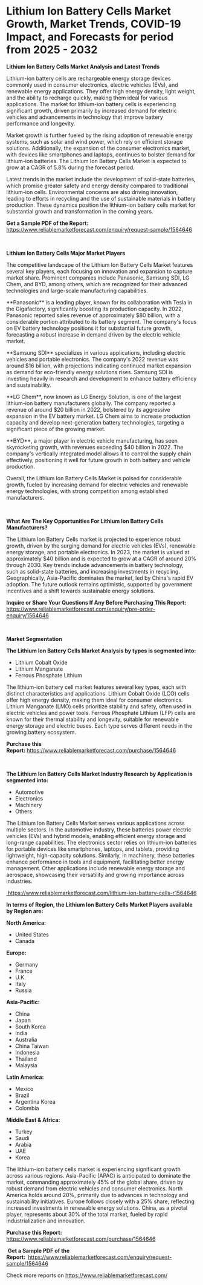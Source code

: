 <p><h1>Lithium Ion Battery Cells Market Growth, Market Trends, COVID-19 Impact, and Forecasts for period from 2025 - 2032</h1></p><p><strong>Lithium Ion Battery Cells Market Analysis and Latest Trends</strong></p>
<p><p>Lithium-ion battery cells are rechargeable energy storage devices commonly used in consumer electronics, electric vehicles (EVs), and renewable energy applications. They offer high energy density, light weight, and the ability to recharge quickly, making them ideal for various applications. The market for lithium-ion battery cells is experiencing significant growth, driven primarily by increased demand for electric vehicles and advancements in technology that improve battery performance and longevity.</p><p>Market growth is further fueled by the rising adoption of renewable energy systems, such as solar and wind power, which rely on efficient storage solutions. Additionally, the expansion of the consumer electronics market, with devices like smartphones and laptops, continues to bolster demand for lithium-ion batteries. The Lithium Ion Battery Cells Market is expected to grow at a CAGR of 5.8% during the forecast period. </p><p>Latest trends in the market include the development of solid-state batteries, which promise greater safety and energy density compared to traditional lithium-ion cells. Environmental concerns are also driving innovation, leading to efforts in recycling and the use of sustainable materials in battery production. These dynamics position the lithium-ion battery cells market for substantial growth and transformation in the coming years.</p></p>
<p><strong>Get a Sample PDF of the Report:&nbsp;</strong> <a href="https://www.reliablemarketforecast.com/enquiry/request-sample/1564646?utm_campaign=2949&utm_medium=2&utm_source=Github&utm_content=ia&utm_term=07042025&utm_id=lithium-ion-battery-cells">https://www.reliablemarketforecast.com/enquiry/request-sample/1564646</a></p>
<p>&nbsp;</p>
<p><strong>Lithium Ion Battery Cells Major Market Players</strong></p>
<p><p>The competitive landscape of the Lithium Ion Battery Cells Market features several key players, each focusing on innovation and expansion to capture market share. Prominent companies include Panasonic, Samsung SDI, LG Chem, and BYD, among others, which are recognized for their advanced technologies and large-scale manufacturing capabilities.</p><p>**Panasonic** is a leading player, known for its collaboration with Tesla in the Gigafactory, significantly boosting its production capacity. In 2022, Panasonic reported sales revenue of approximately $80 billion, with a considerable portion attributed to its battery segment. The company's focus on EV battery technology positions it for substantial future growth, forecasting a robust increase in demand driven by the electric vehicle market.</p><p>**Samsung SDI** specializes in various applications, including electric vehicles and portable electronics. The company's 2022 revenue was around $16 billion, with projections indicating continued market expansion as demand for eco-friendly energy solutions rises. Samsung SDI is investing heavily in research and development to enhance battery efficiency and sustainability.</p><p>**LG Chem**, now known as LG Energy Solution, is one of the largest lithium-ion battery manufacturers globally. The company reported a revenue of around $20 billion in 2022, bolstered by its aggressive expansion in the EV battery market. LG Chem aims to increase production capacity and develop next-generation battery technologies, targeting a significant piece of the growing market.</p><p>**BYD**, a major player in electric vehicle manufacturing, has seen skyrocketing growth, with revenues exceeding $40 billion in 2022. The company's vertically integrated model allows it to control the supply chain effectively, positioning it well for future growth in both battery and vehicle production.</p><p>Overall, the Lithium Ion Battery Cells Market is poised for considerable growth, fueled by increasing demand for electric vehicles and renewable energy technologies, with strong competition among established manufacturers.</p></p>
<p>&nbsp;</p>
<p><strong>What Are The Key Opportunities For Lithium Ion Battery Cells Manufacturers?</strong></p>
<p><p>The Lithium Ion Battery Cells market is projected to experience robust growth, driven by the surging demand for electric vehicles (EVs), renewable energy storage, and portable electronics. In 2023, the market is valued at approximately $40 billion and is expected to grow at a CAGR of around 20% through 2030. Key trends include advancements in battery technology, such as solid-state batteries, and increasing investments in recycling. Geographically, Asia-Pacific dominates the market, led by China's rapid EV adoption. The future outlook remains optimistic, supported by government incentives and a shift towards sustainable energy solutions.</p></p>
<p><strong>Inquire or Share Your Questions If Any Before Purchasing This Report:</strong> <a href="https://www.reliablemarketforecast.com/enquiry/pre-order-enquiry/1564646?utm_campaign=2949&utm_medium=2&utm_source=Github&utm_content=ia&utm_term=07042025&utm_id=lithium-ion-battery-cells">https://www.reliablemarketforecast.com/enquiry/pre-order-enquiry/1564646</a></p>
<p>&nbsp;</p>
<p><strong>Market Segmentation</strong></p>
<p><strong>The Lithium Ion Battery Cells Market Analysis by types is segmented into:</strong></p>
<p><ul><li>Lithium Cobalt Oxide</li><li>Lithium Manganate</li><li>Ferrous Phosphate Lithium</li></ul></p>
<p><p>The lithium-ion battery cell market features several key types, each with distinct characteristics and applications. Lithium Cobalt Oxide (LCO) cells offer high energy density, making them ideal for consumer electronics. Lithium Manganate (LMO) cells prioritize stability and safety, often used in electric vehicles and power tools. Ferrous Phosphate Lithium (LFP) cells are known for their thermal stability and longevity, suitable for renewable energy storage and electric buses. Each type serves different needs in the growing battery ecosystem.</p></p>
<p><strong>Purchase this Report:&nbsp;</strong><a href="https://www.reliablemarketforecast.com/purchase/1564646?utm_campaign=2949&utm_medium=2&utm_source=Github&utm_content=ia&utm_term=07042025&utm_id=lithium-ion-battery-cells">https://www.reliablemarketforecast.com/purchase/1564646</a></p>
<p>&nbsp;</p>
<p><strong>The Lithium Ion Battery Cells Market Industry Research by Application is segmented into:</strong></p>
<p><ul><li>Automotive</li><li>Electronics</li><li>Machinery</li><li>Others</li></ul></p>
<p><p>The Lithium Ion Battery Cells Market serves various applications across multiple sectors. In the automotive industry, these batteries power electric vehicles (EVs) and hybrid models, enabling efficient energy storage and long-range capabilities. The electronics sector relies on lithium-ion batteries for portable devices like smartphones, laptops, and tablets, providing lightweight, high-capacity solutions. Similarly, in machinery, these batteries enhance performance in tools and equipment, facilitating better energy management. Other applications include renewable energy storage and aerospace, showcasing their versatility and growing importance across industries.</p></p>
<p><a href="https://www.reliablemarketforecast.com/lithium-ion-battery-cells-r1564646?utm_campaign=2949&utm_medium=2&utm_source=Github&utm_content=ia&utm_term=07042025&utm_id=lithium-ion-battery-cells">&nbsp;https://www.reliablemarketforecast.com/lithium-ion-battery-cells-r1564646</a></p>
<p><strong>In terms of Region, the Lithium Ion Battery Cells Market Players available by Region are:</strong></p>
<p>
    <p> <strong> North America: </strong>
        <ul>
            <li>United States</li>
            <li>Canada</li>
        </ul>
        </p> 
    <p> <strong> Europe: </strong>
        <ul>
            <li>Germany</li>
            <li>France</li>
            <li>U.K.</li>
            <li>Italy</li>
            <li>Russia</li>
        </ul>
        </p> 
    <p> <strong> Asia-Pacific: </strong>
        <ul>
            <li>China</li>
            <li>Japan</li>
            <li>South Korea</li>
            <li>India</li>
            <li>Australia</li>
            <li>China Taiwan</li>
            <li>Indonesia</li>
            <li>Thailand</li>
            <li>Malaysia</li>
        </ul>
        </p> 
    <p> <strong> Latin America: </strong>
        <ul>
            <li>Mexico</li>
            <li>Brazil</li>
            <li>Argentina Korea</li>
            <li>Colombia</li>
        </ul>
        </p> 
    <p> <strong> Middle East & Africa: </strong>
        <ul>
            <li>Turkey</li>
            <li>Saudi</li>
            <li>Arabia</li>
            <li>UAE</li>
            <li>Korea</li>
        </ul>
    </p>
    </p>
<p><p>The lithium-ion battery cells market is experiencing significant growth across various regions. Asia-Pacific (APAC) is anticipated to dominate the market, commanding approximately 45% of the global share, driven by robust demand from electric vehicles and consumer electronics. North America holds around 20%, primarily due to advances in technology and sustainability initiatives. Europe follows closely with a 25% share, reflecting increased investments in renewable energy solutions. China, as a pivotal player, represents about 30% of the total market, fueled by rapid industrialization and innovation.</p></p>
<p><strong>Purchase this Report: </strong><a href="https://www.reliablemarketforecast.com/purchase/1564646?utm_campaign=2949&utm_medium=2&utm_source=Github&utm_content=ia&utm_term=07042025&utm_id=lithium-ion-battery-cells">https://www.reliablemarketforecast.com/purchase/1564646</a></p>
<p>&nbsp;<strong>Get a Sample PDF of the Report:&nbsp;&nbsp;</strong><a href="https://www.reliablemarketforecast.com/enquiry/request-sample/1564646?utm_campaign=2949&utm_medium=2&utm_source=Github&utm_content=ia&utm_term=07042025&utm_id=lithium-ion-battery-cells">https://www.reliablemarketforecast.com/enquiry/request-sample/1564646</a></p>
<p><strong></strong></p>
<p>Check more reports on <a href="https://www.reliablemarketforecast.com/?utm_campaign=2949&utm_medium=2&utm_source=Github&utm_content=ia&utm_term=07042025&utm_id=lithium-ion-battery-cells">https://www.reliablemarketforecast.com/</a></p>